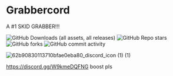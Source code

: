# Grabbercord
A #1 SKID GRABBER!!!

![GitHub Downloads (all assets, all releases)](https://img.shields.io/github/downloads/capped-uwu/Grabbercord/total?color=8697611)
![GitHub Repo stars](https://img.shields.io/github/stars/capped-uwu/Grabbercord?style=flat&color=8697611)
![GitHub forks](https://img.shields.io/github/forks/capped-uwu/Grabbercord?style=flat&color=8697611)
![GitHub commit activity](https://img.shields.io/github/commit-activity/w/capped-uwu/Grabbercord?style=flat&color=8697611)

![62b90830113710bfae0eba80_discord_icon (1) (1)](https://github.com/capped-uwu/Grabbercord/assets/166282207/08b7720d-7ddd-4108-b312-68419471a549)

https://discord.gg/W9kmeDQFNG
boost pls
